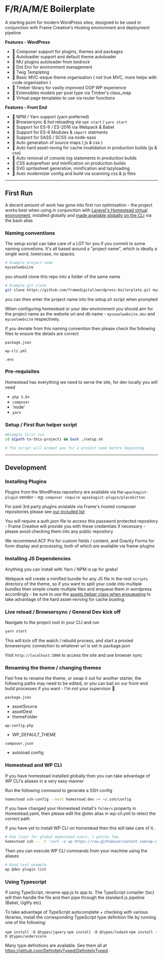 # F/R/A/M/E Boilerplate

A starting point for modern WordPress sites, designed to be used in conjunction with Frame Creative's Hosting environment and deployment pipeline

**Features - WordPress**

- :tada: Composer support for plugins, themes and packages
- :tada: Autoloadier support and default theme autoloader
- :tada: MU plugins autoloader from bedrock
- :tada: Dot Env for environment management
- :tada: Twig Templating
- :tada: Basic MVC-esque theme organisation ( not true MVC, more helps with code organisation )
- :tada: Timber library for vastly improved OOP WP experience
- :tada: Extensibles models per post type via Timber's class_map
- :tada: Virtual page templates to use via router functions

**Features - Front End**

- :tada: NPM / Yarn support (yarn preferred)
- :tada: Browsersync & hot reloading via `npm start` / `yarn start`
- :tada: Support for ES-6 / ES-2016 via Webpack & Babel
- :tada: Support for ES-6 Modules & `import` statments
- :tada: Support for SASS / SCSS via node-sass
- :tada: Auto generation of source maps ( js & css )
- :tada: Auto hard asset-reving for cache invalidation in production builds (js & css)
- :tada: Auto removal of console.log statements in production builds
- :tada: CSS autoprefixer and minification on production builds
- :tada: SVG spritesheet generation, minification and lazyloading
- :tada: Auto modernizer config and build via scanning css & js files


---


## First Run

A decent amount of work has gone into first run optimisation - the project works best when using in conjunction with
[Laravel's Homestead virtual environment](https://laravel.com/docs/5.5/homestead), installed globally and [made available globally on the CLI](https://laravel.com/docs/5.5/homestead#accessing-homestead-globally) via the bash alias

### Naming conventions

The setup script can take care of a LOT for you if you commit to some naming convetions.
It's all based around a "project name", which is ideally a single word, lowercase, no spaces.

```bash
# Example project name
mycoolwebsite
```

you should clone this repo into a folder of the same name

```bash
# Example git clone
git clone https://github.com/framedigital/wordpress-boilerplate.git mycoolwebsite
```

you can then enter the project name into the setup.sh script when prompted

When configuring homestead or your dev environment you should aim for the project name
as the website url and db name - `mycooolwebsite.dev` and `mycoolwebsite` respectively.

If you deviate from this naming convention then please check the following files to ensure the details are correct

`package.json`

`wp-cli.yml`

`.env`

### Pre-requisites

Homestead has everything we need to serve the site, for dev locally you will need

- `php 5.6+`
- `composer`
- 'node'
- `yarn`

### Setup / First Run helper script

```bash
#Example first run
cd ${path-to-this-project} && bash ./setup.sh

# The script will prompt you for a project name before beginning
```

---


## Development


### Installing Plugins

Plugins from the WordPress repository are available via the `wpackagist-plugin` vendor - eg: `composer require wpackagist-plugin/placekitten`

For paid 3rd party plugins avialable via Frame's hosted composer repositories please see [our included list](frame-composer-plugins.txt)

You will require a auth.json file to access this password protected repository - Frame Creative will provide you with these credentials if necessary - please avoid checking them into any public repository

We recommend ACF Pro for custom fields / content, and Gravity Forms for form display and processing, both of which are available via frame-plugins


### Installing JS Dependencies

Anything you can install with Yarn / NPM is up for grabs!

Webpack will create a minified bundle for any JS file in the root `scripts` directory of the theme, so if you want to split your code into multiple bundles then simple create multiple files and enqueue them in wordpress accordingly - be sure to use the [assets helper class when enqueueing](site/content/themes/frame-custom/library/Setup/Frontend.php#L57-L69) to take advantage of the hard asset-revving for cache busting.

### Live reload / Browsersync / General Dev kick off

Navigate to the project root in your CLI and run

```bash
yarn start
```

This will kick off the watch / rebuild process, and start a proxied browsersync connection to whatever url is set in package.json

Visit `http://localhost:3000` to access the site and use browser sync


### Renaming the theme / changing themes

Feel free to rename the theme, or swap it out for another starter, the following paths may need to be edited, or you can bail on our front-end build processes if you want - I'm not your supervisor :information_desk_person:

`package.json`

  - assetSource
  - assetDest
  - themeFolder

`wp-config.php`

  - WP_DEFAULT_THEME

`composer.json`

  - autoload config


### Homestead and WP CLI

If you have homestead installed globally then you can take advantage of WP CLI's aliases in a very easy manner

Run the following command to generate a SSH config

```bash
homestead ssh-config --host homestead.dev >> ~/.ssh/config
```

If you have changed your Homestead install's `folders` property in Homestead.yaml, then please edit the @dev alias in wp-cli.yml to relect the correct path

If you have yet to install WP CLI on homestead then this will take care of it..

```bash
# One liner for global Homestead users, I gotchu fam.
homestead ssh -- -t 'curl -o wp https://raw.githubusercontent.com/wp-cli/builds/gh-pages/phar/wp-cli.phar && chmod +x wp && sudo mv wp /usr/local/bin/wp'
```

Then you can execute WP CLI commands from your machine using the aliases

```bash
# Good test example
wp @dev plugin list
```


### Using Typescript

If using TypeScript, rename app.js to app.ts. The TypeScript compiler (tsc) will then handle the file and then pipe through the standard js pipeline (Babel, Uglify etc).

To take advantage of TypeScript autocomplete + checking with various libraries, install the corresponding TypeScript type definition file by running one of the following:

`npm install -D @types/jquery`
`npm install -D @types/lodash`
`npm install -D @types/underscore`

Many type definitions are available. See them all at https://github.com/DefinitelyTyped/DefinitelyTyped .





